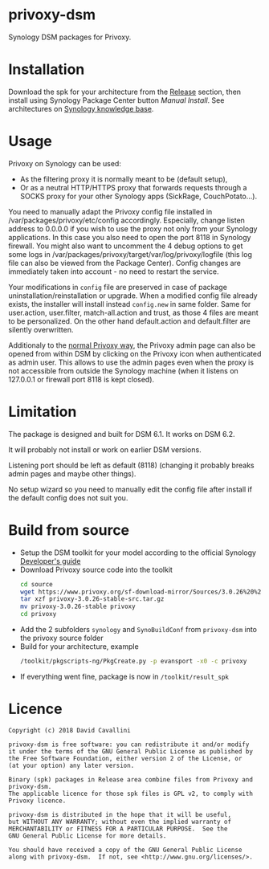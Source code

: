 # privoxy-dsm
Synology DSM packages for Privoxy.

# Installation
Download the spk for your architecture from the [Release](https://github.com/davidcava/privoxy-dsm/releases) section, then install using Synology Package Center button _Manual Install_. See  architectures on [Synology knowledge base](https://www.synology.com/en-us/knowledgebase/DSM/tutorial/General/What_kind_of_CPU_does_my_NAS_have).

# Usage
Privoxy on Synology can be used:
- As the filtering proxy it is normally meant to be (default setup),
- Or as a neutral HTTP/HTTPS proxy that forwards requests through a SOCKS proxy for your other Synology apps (SickRage, CouchPotato...).

You need to manually adapt the Privoxy config file installed in /var/packages/privoxy/etc/config accordingly.
Especially, change listen address to 0.0.0.0 if you wish to use the proxy not only from your Synology applications. In this case you also need to open the port 8118 in Synology firewall.
You might also want to uncomment the 4 debug options to get some logs in /var/packages/privoxy/target/var/log/privoxy/logfile (this log file can also be viewed from the Package Center).
Config changes are immediately taken into account - no need to restart the service.

Your modifications in `config` file are preserved in case of package uninstallation/reinstallation or upgrade. When a modified config file already exists, the installer will install instead `config.new` in same folder. Same for user.action, user.filter, match-all.action and trust, as those 4 files are meant to be personalized. On the other hand default.action and default.filter are silently overwritten.

Additionaly to the [normal Privoxy way](https://www.privoxy.org/user-manual/configuration.html), the Privoxy admin page can also be opened from within DSM by clicking on the Privoxy icon when authenticated as admin user. This allows to use the admin pages even when the proxy is not accessible from outside the Synology machine (when it listens on 127.0.0.1 or firewall port 8118 is kept closed).

# Limitation
The package is designed and built for DSM 6.1.
It works on DSM 6.2.

It will probably not install or work on earlier DSM versions.

Listening port should be left as default (8118) (changing it probably breaks admin pages and maybe other things).

No setup wizard so you need to manually edit the config file after install if the default config does not suit you.

# Build from source
- Setup the DSM toolkit for your model according to the official Synology [Developer's guide](https://developer.synology.com/developer-guide/)
- Download Privoxy source code into the toolkit
  ```sh
  cd source
  wget https://www.privoxy.org/sf-download-mirror/Sources/3.0.26%20%28stable%29/privoxy-3.0.26-stable-src.tar.gz
  tar xzf privoxy-3.0.26-stable-src.tar.gz
  mv privoxy-3.0.26-stable privoxy
  cd privoxy
  ```
- Add the 2 subfolders `synology` and `SynoBuildConf` from `privoxy-dsm` into the privoxy source folder
- Build for your architecture, example
  ```sh
  /toolkit/pkgscripts-ng/PkgCreate.py -p evansport -x0 -c privoxy
  ```
- If everything went fine, package is now in `/toolkit/result_spk`

# Licence
    Copyright (c) 2018 David Cavallini

    privoxy-dsm is free software: you can redistribute it and/or modify
    it under the terms of the GNU General Public License as published by
    the Free Software Foundation, either version 2 of the License, or
    (at your option) any later version.
    
    Binary (spk) packages in Release area combine files from Privoxy and privoxy-dsm.
    The applicable licence for those spk files is GPL v2, to comply with Privoxy licence.

    privoxy-dsm is distributed in the hope that it will be useful,
    but WITHOUT ANY WARRANTY; without even the implied warranty of
    MERCHANTABILITY or FITNESS FOR A PARTICULAR PURPOSE.  See the
    GNU General Public License for more details.

    You should have received a copy of the GNU General Public License
    along with privoxy-dsm.  If not, see <http://www.gnu.org/licenses/>.
